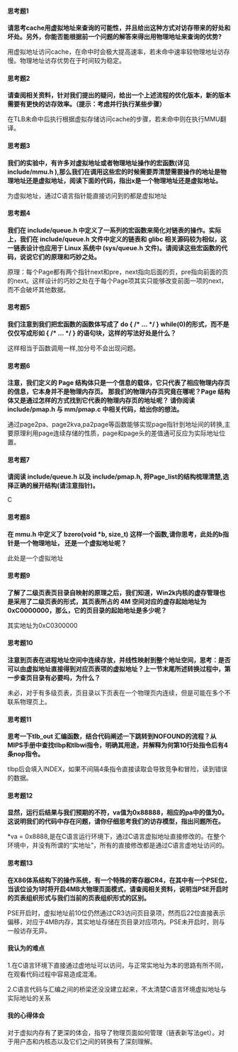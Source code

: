 #### 思考题1

**请思考cache用虚拟地址来查询的可能性，并且给出这种方式对访存带来的好处和坏处。另外，你能否能根据前一个问题的解答来得出用物理地址来查询的优势?**

用虚拟地址访问cache，在命中时会极大提高速率，若未命中速率较物理地址访存慢。物理地址访存优势在于时间较为稳定。



#### 思考题2

**请查阅相关资料，针对我们提出的疑问，给出一个上述流程的优化版本，新的版本需要有更快的访存效率。（提示：考虑并行执行某些步骤）**

在TLB未命中后执行根据虚拟存储访问cache的步骤，若未命中则在执行MMU翻译。



#### 思考题3

**我们的实验中，有许多对虚拟地址或者物理地址操作的宏函数(详见include/mmu.h ),那么我们在调用这些宏的时候需要弄清楚需要操作的地址是物理地址还是虚拟地址，阅读下面的代码，指出x是一个物理地址还是虚拟地址。**

为虚拟地址，通过C语言指针能直接访问到的都是虚拟地址



#### 思考题4

**我们在 include/queue.h 中定义了一系列的宏函数来简化对链表的操作。实际上，我们在 include/queue.h 文件中定义的链表和 glibc 相关源码较为相似，这一链表设计也应用于 Linux 系统中 (sys/queue.h 文件)。请阅读这些宏函数的代码，说说它们的原理和巧妙之处。**

原理：每个Page都有两个指针next和pre，next指向后面的页，pre指向前面的页的next。这样设计的巧妙之处在于每个Page项其实只能够改变前面一项的next，而不会破坏其他数据。



#### 思考题5

**我们注意到我们把宏函数的函数体写成了 do { /\* ... \*/ } while(0)的形式，而不是仅仅写成形如 { /\* ... \*/ } 的语句块，这样的写法好处是什么？**

这样相当于函数调用一样,加分号不会出现问题。



#### 思考题6

**注意，我们定义的 Page 结构体只是一个信息的载体，它只代表了相应物理内存页的信息，它本身并不是物理内存页。 那我们的物理内存页究竟在哪呢？Page 结构体又是通过怎样的方式找到它代表的物理内存页的地址呢？ 请你阅读 include/pmap.h 与 mm/pmap.c 中相关代码，给出你的想法。**

通过page2pa、page2kva,pa2page等函数能够实现page指针到地址间的转换,主要原理利用page连续存储的性质，page和page头的差值通可反应为实际地址位置。



#### 思考题7

**请阅读 include/queue.h 以及 include/pmap.h, 将Page\_list的结构梳理清楚,选择正确的展开结构(请注意指针)。**

C



#### 思考题8

**在 mmu.h 中定义了 bzero(void \*b, size_t) 这样一个函数,请你思考，此处的b指针是一个物理地址， 还是一个虚拟地址呢？**

此处是一个虚拟地址



#### 思考题9

**了解了二级页表页目录自映射的原理之后，我们知道，Win2k内核的虚存管理也是采用了二级页表的形式，其页表所占的 4M 空间对应的虚存起始地址为 0xC0000000，那么，它的页目录的起始地址是多少呢？**

其实地址为0xC0300000

#### 思考题10

**注意到页表在进程地址空间中连续存放，并线性映射到整个地址空间，思考：是否可以由虚拟地址直接得到对应页表项的虚拟地址？上一节末尾所述转换过程中，第一步查页目录有必要吗，为什么？**

未必，对于有多级页表，页目录以下页表在一个物理页内连续，但是可能在多个不联系物理页上。



#### 思考题11

**思考一下tlb_out 汇编函数，结合代码阐述一下跳转到NOFOUND的流程？从MIPS手册中查找tlbp和tlbwi指令，明确其用途，并解释为何第10行处指令后有4条nop指令。**

tlbp后会填入INDEX，如果不间隔4条指令直接读取会导致竞争和冒险，读到错误的数据。



#### 思考题12

**显然，运行后结果与我们预期的不符，va值为0x88888，相应的pa中的值为0。这说明我们的代码中存在问题，请你仔细思考我们的访存模型，指出问题所在。**

*va = 0x8888,是在C语言运行环境下，通过C语言虚拟地址直接修改的。在整个环境中，并没有所谓的“实地址”，所有的直接修改都是通过C语言虚地址访问的。

#### 思考题13

**在X86体系结构下的操作系统，有一个特殊的寄存器CR4，在其中有一个PSE位，当该位设为1时将开启4MB大物理页面模式，请查阅相关资料，说明当PSE开启时的页表组织形式与我们当前的页表组织形式的区别。**

PSE开启时，虚拟地址前10位仍然通过CR3访问页目录项，然而后22位直接表示偏移，对应于4MB内存，其实地址存储在页目录对应项内。PSE未开启时，则与一般访存无异。





#### 我认为的难点

1.在C语言环境下直接通过虚地址可以访问，与正常实地址为本的思路有所不同，在观看代码过程中容易造成混淆。

2.C语言代码与汇编之间的桥梁还没没建立起来，不太清楚C语言环境虚拟地址与实际地址的关系



#### 我的心得体会

对于虚拟内存有了更深的体会，指导了物理页面如何管理（链表新写法get）。对于用户态和内核态以及它们之间的转换有了深刻理解。



